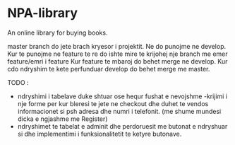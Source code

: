 # NPA-library
An online library for buying books.

master branch do jete brach kryesor i projektit. Ne do punojme ne develop. Kur te punojme ne feature te re do ishte mire te krijohej nje branch me emer feature/emri i feature
Kur feature te mbaroj do behet merge ne develop. Kur cdo ndryshim te kete perfunduar develop do behet merge me master. 

TODO  :
  - ndryshimi i tabelave duke shtuar ose hequr fushat e nevojshme
  -krijimi i nje forme per kur bleresi te jete ne checkout dhe duhet te vendos informacionet si psh adresa dhe numri i telefonit. (me shume mundesi dicka e ngjashme me Register)
  - ndryshimet te tabelat e adminit dhe perdoruesit me butonat e ndryshuar si dhe implementimi i funksionalitetit te ketyre butonave.

